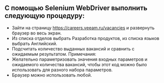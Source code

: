 ## С помощью Selenium WebDriver выполнить следующую процедуру:
- Зайти на страницу https://careers.veeam.ru/vacancies и развернуть браузер во весь экран.
- Из списка отделов выбрать Разработка продуктов, из списка языков выбрать Английский.
- Подсчитать количество выданных вакансий и сравнить с ожидаемым результатом.
Примечания:
- Желательно параметризовать значения входных параметров и ожидаемого количества вакансий,
чтобы этот код можно было использовать для разного набора параметров.
- Браузер можно использовать любой.
